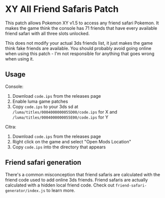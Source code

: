 # XY All Friend Safaris Patch

This patch allows Pokemon XY v1.5 to access any friend safari Pokemon. It makes the game think the console has 71 friends that have every available friend safari with all three slots unlocked.

This does not modify your actual 3ds friends list, it just makes the game think fake friends are available. You should probably avoid going online when using this patch - I'm not responsible for anything that goes wrong when using it.

## Usage

Console:

1. Download `code.ips` from the releases page
2. Enable luma game patches
3. Copy `code.ips` to your 3ds sd at `/luma/titles/0004000000055D00/code.ips` for X and `/luma/titles/0004000000055E00/code.ips` for Y

Citra:

1. Download `code.ips` from the releases page
2. Right click on the game and select "Open Mods Location"
3. Copy `code.ips` into the directory that appears

## Friend safari generation

There's a common misconception that friend safaris are calculated with the friend code used to add online 3ds friends. Friend safaris are actually calculated with a hidden local friend code. Check out `friend-safari-generator/index.js` to learn more.

